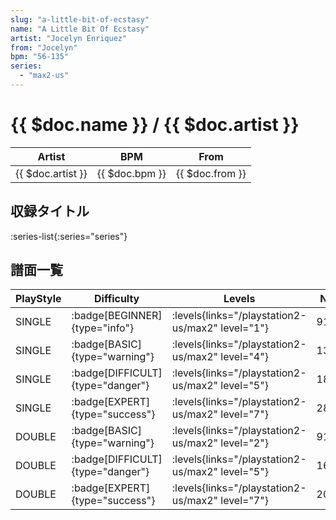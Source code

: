 ```yaml
---
slug: "a-little-bit-of-ecstasy"
name: "A Little Bit Of Ecstasy"
artist: "Jocelyn Enriquez"
from: "Jocelyn"
bpm: "56-135"
series:
  - "max2-us"
---
```


# {{ $doc.name }} / {{ $doc.artist }}

|Artist|BPM|From|
|------|---|----|
|{{ $doc.artist }}|{{ $doc.bpm }}|{{ $doc.from }}|

## 収録タイトル

:series-list{:series="series"}

## 譜面一覧

|PlayStyle|Difficulty|Levels|Notes|Movie|
|---------|----------|------|-----|-----|
|SINGLE| :badge[BEGINNER]{type="info"}| :levels{links="/playstation2-us/max2" level="1"}|91/0||
|SINGLE| :badge[BASIC]{type="warning"}| :levels{links="/playstation2-us/max2" level="4"}|139/30||
|SINGLE| :badge[DIFFICULT]{type="danger"}| :levels{links="/playstation2-us/max2" level="5"}|188/35||
|SINGLE| :badge[EXPERT]{type="success"}| :levels{links="/playstation2-us/max2" level="7"}|281/3||
|DOUBLE| :badge[BASIC]{type="warning"}| :levels{links="/playstation2-us/max2" level="2"}|91/15||
|DOUBLE| :badge[DIFFICULT]{type="danger"}| :levels{links="/playstation2-us/max2" level="5"}|162/14||
|DOUBLE| :badge[EXPERT]{type="success"}| :levels{links="/playstation2-us/max2" level="7"}|209/17||
